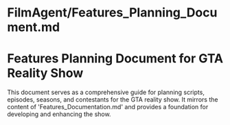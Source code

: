 # FilmAgent/Features_Planning_Document.md

# Features Planning Document for GTA Reality Show

This document serves as a comprehensive guide for planning scripts, episodes, seasons, and contestants for the GTA reality show. It mirrors the content of 'Features_Documentation.md' and provides a foundation for developing and enhancing the show.